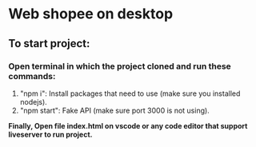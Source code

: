 # Web shopee on desktop

## To start project: 
### Open terminal in which the project cloned and run these commands:
1.   "npm i": Install packages that need to use (make sure you installed nodejs).
2.   "npm start": Fake API (make sure port 3000 is not using).

**Finally, Open file index.html on vscode or any code editor that support liveserver to run project.**

